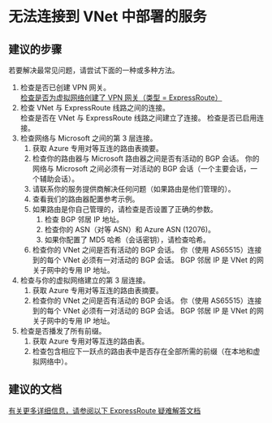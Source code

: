 <properties
    pageTitle="无法连接到 VNet 中部署的服务"
    description="无法连接到 VNet 中部署的服务"
    service="microsoft.network"
    resource="expressroutecircuits"
    authors="kasparks"
    displayOrder="1"
    selfHelpType="resource"
    supportTopicIds=""
    resourceTags=""
    productPesIds=""
    cloudEnvironments="public"
/>


# 无法连接到 VNet 中部署的服务

## **建议的步骤**
若要解决最常见问题，请尝试下面的一种或多种方法。

1. 检查是否已创建 VPN 网关。<br>
[检查是否为虚拟网络创建了 VPN 网关（类型 = ExpressRoute）](https://azure.microsoft.com/documentation/articles/expressroute-howto-add-gateway-resource-manager/)
2. 检查 VNet 与 ExpressRoute 线路之间的连接。<br>
检查是否在 VNet 与 ExpressRoute 线路之间建立了连接。 检查是否已启用连接。
3. 检查网络与 Microsoft 之间的第 3 层连接。
    1. 获取 Azure 专用对等互连的路由表摘要。
    2. 检查你的路由器与 Microsoft 路由器之间是否有活动的 BGP 会话。 你的网络与 Microsoft 之间必须有一对活动的 BGP 会话（一个主要会话，一个辅助会话）。
    3. 请联系你的服务提供商解决任何问题（如果路由是他们管理的）。
    4. 查看我们的路由器配置参考示例。
    5. 如果路由是你自己管理的，请检查是否设置了正确的参数。
        1. 检查 BGP 邻居 IP 地址。
        2. 检查你的 ASN（对等 ASN）和 Azure ASN (12076)。
        3. 如果你配置了 MD5 哈希（会话密钥），请检查哈希。
    6. 检查你的 VNet 之间是否有活动的 BGP 会话。 你（使用 AS65515）连接到的每个 VNet 必须有一对活动的 BGP 会话。 BGP 邻居 IP 是 VNet 的网关子网中的专用 IP 地址。
4. 检查与你的虚拟网络建立的第 3 层连接。
    1. 获取 Azure 专用对等互连的路由表摘要。
    2. 检查你的 VNet 之间是否有活动的 BGP 会话。 你（使用 AS65515）连接到的每个 VNet 必须有一对活动的 BGP 会话。 BGP 邻居 IP 是 VNet 的网关子网中的专用 IP 地址。
5. 检查是否播发了所有前缀。
    1. 获取 Azure 专用对等互连的路由表。
    2. 检查包含相应下一跃点的路由表中是否存在全部所需的前缀（在本地和虚拟网络中）。

## **建议的文档**
[有关更多详细信息，请参阅以下 ExpressRoute 疑难解答文档](https://azure.microsoft.com/documentation/services/expressroute/)



<!--HONumber=Jun16_HO3-->



